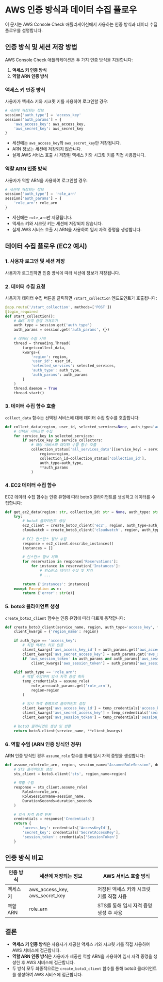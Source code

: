 # AWS 인증 방식과 데이터 수집 플로우

이 문서는 AWS Console Check 애플리케이션에서 사용하는 인증 방식과 데이터 수집 플로우를 설명합니다.

## 인증 방식 및 세션 저장 방법

AWS Console Check 애플리케이션은 두 가지 인증 방식을 지원합니다:

1. **액세스 키 인증 방식**
2. **역할 ARN 인증 방식**

### 액세스 키 인증 방식

사용자가 액세스 키와 시크릿 키를 사용하여 로그인할 경우:

```python
# 세션에 저장되는 정보
session['auth_type'] = 'access_key'
session['auth_params'] = {
    'aws_access_key': aws_access_key,
    'aws_secret_key': aws_secret_key
}
```

- 세션에는 `aws_access_key`와 `aws_secret_key`만 저장됩니다.
- ARN 정보는 세션에 저장되지 않습니다.
- 실제 AWS 서비스 호출 시 저장된 액세스 키와 시크릿 키를 직접 사용합니다.

### 역할 ARN 인증 방식

사용자가 역할 ARN을 사용하여 로그인할 경우:

```python
# 세션에 저장되는 정보
session['auth_type'] = 'role_arn'
session['auth_params'] = {
    'role_arn': role_arn
}
```

- 세션에는 `role_arn`만 저장됩니다.
- 액세스 키와 시크릿 키는 세션에 저장되지 않습니다.
- 실제 AWS 서비스 호출 시 ARN을 사용하여 임시 자격 증명을 생성합니다.

## 데이터 수집 플로우 (EC2 예시)

### 1. 사용자 로그인 및 세션 저장

사용자가 로그인하면 인증 방식에 따라 세션에 정보가 저장됩니다.

### 2. 데이터 수집 요청

사용자가 데이터 수집 버튼을 클릭하면 `/start_collection` 엔드포인트가 호출됩니다:

```python
@app.route('/start_collection', methods=['POST'])
@login_required
def start_collection():
    # AWS 자격 증명 가져오기
    auth_type = session.get('auth_type')
    auth_params = session.get('auth_params', {})
    
    # 데이터 수집 시작
    thread = threading.Thread(
        target=collect_data, 
        kwargs={
            'region': region, 
            'user_id': user_id, 
            'selected_services': selected_services, 
            'auth_type': auth_type, 
            'auth_params': auth_params
        }
    )
    thread.daemon = True
    thread.start()
```

### 3. 데이터 수집 함수 호출

`collect_data` 함수는 선택된 서비스에 대해 데이터 수집 함수를 호출합니다:

```python
def collect_data(region, user_id, selected_services=None, auth_type='access_key', auth_params=None):
    # 선택된 서비스만 수집
    for service_key in selected_services:
        if service_key in service_collectors:
            # 해당 서비스의 데이터 수집 함수 호출
            collection_status['all_services_data'][service_key] = service_collectors[service_key](
                region=region, 
                collection_id=collection_status['collection_id'], 
                auth_type=auth_type, 
                **auth_params
            )
```

### 4. EC2 데이터 수집 함수

EC2 데이터 수집 함수는 인증 유형에 따라 boto3 클라이언트를 생성하고 데이터를 수집합니다:

```python
def get_ec2_data(region: str, collection_id: str = None, auth_type: str = 'access_key', **auth_params) -> Dict:
    try:
        # boto3 클라이언트 생성
        ec2_client = create_boto3_client('ec2', region, auth_type=auth_type, **auth_params)
        cloudwatch = create_boto3_client('cloudwatch', region, auth_type=auth_type, **auth_params)
        
        # EC2 인스턴스 정보 수집
        response = ec2_client.describe_instances()
        instances = []
        
        # 인스턴스 정보 처리
        for reservation in response['Reservations']:
            for instance in reservation['Instances']:
                # 인스턴스 데이터 수집 및 처리
                # ...
                
        return {'instances': instances}
    except Exception as e:
        return {'error': str(e)}
```

### 5. boto3 클라이언트 생성

`create_boto3_client` 함수는 인증 유형에 따라 다르게 동작합니다:

```python
def create_boto3_client(service_name, region, auth_type='access_key', **auth_params):
    client_kwargs = {'region_name': region}
    
    if auth_type == 'access_key':
        # 직접 액세스 키로 인증
        client_kwargs['aws_access_key_id'] = auth_params.get('aws_access_key')
        client_kwargs['aws_secret_access_key'] = auth_params.get('aws_secret_key')
        if 'aws_session_token' in auth_params and auth_params['aws_session_token']:
            client_kwargs['aws_session_token'] = auth_params['aws_session_token']
    
    elif auth_type == 'role_arn':
        # 역할 수임하여 임시 자격 증명 획득
        temp_credentials = assume_role(
            role_arn=auth_params.get('role_arn'),
            region=region
        )
        
        # 임시 자격 증명으로 클라이언트 설정
        client_kwargs['aws_access_key_id'] = temp_credentials['access_key']
        client_kwargs['aws_secret_access_key'] = temp_credentials['secret_key']
        client_kwargs['aws_session_token'] = temp_credentials['session_token']
    
    # boto3 클라이언트 생성 및 반환
    return boto3.client(service_name, **client_kwargs)
```

### 6. 역할 수임 (ARN 인증 방식인 경우)

ARN 인증 방식인 경우 `assume_role` 함수를 통해 임시 자격 증명을 생성합니다:

```python
def assume_role(role_arn, region, session_name="AssumedRoleSession", duration_seconds=3600):
    # STS 클라이언트 생성
    sts_client = boto3.client('sts', region_name=region)
    
    # 역할 수임
    response = sts_client.assume_role(
        RoleArn=role_arn,
        RoleSessionName=session_name,
        DurationSeconds=duration_seconds
    )
    
    # 임시 자격 증명 반환
    credentials = response['Credentials']
    return {
        'access_key': credentials['AccessKeyId'],
        'secret_key': credentials['SecretAccessKey'],
        'session_token': credentials['SessionToken']
    }
```

## 인증 방식 비교

| 인증 방식 | 세션에 저장되는 정보 | AWS 서비스 호출 방식 |
|----------|-------------------|-------------------|
| 액세스 키 | aws_access_key, aws_secret_key | 저장된 액세스 키와 시크릿 키를 직접 사용 |
| 역할 ARN | role_arn | STS를 통해 임시 자격 증명 생성 후 사용 |

## 결론

- **액세스 키 인증 방식**은 사용자가 제공한 액세스 키와 시크릿 키를 직접 사용하여 AWS 서비스에 접근합니다.
- **역할 ARN 인증 방식**은 사용자가 제공한 역할 ARN을 사용하여 임시 자격 증명을 생성한 후 AWS 서비스에 접근합니다.
- 두 방식 모두 최종적으로는 `create_boto3_client` 함수를 통해 boto3 클라이언트를 생성하여 AWS 서비스에 접근합니다.